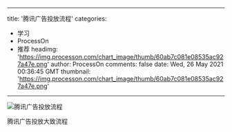 
---
title: '腾讯广告投放流程'
categories: 
 - 学习
 - ProcessOn
 - 推荐
headimg: 'https://img.processon.com/chart_image/thumb/60ab7c081e08535ac927a47e.png'
author: ProcessOn
comments: false
date: Wed, 26 May 2021 00:36:45 GMT
thumbnail: 'https://img.processon.com/chart_image/thumb/60ab7c081e08535ac927a47e.png'
---

<div>   
<img class="thumb" alt="腾讯广告投放流程" src="https://img.processon.com/chart_image/thumb/60ab7c081e08535ac927a47e.png" referrerpolicy="no-referrer">
<p>腾讯广告投放大致流程</p>  
</div>
            